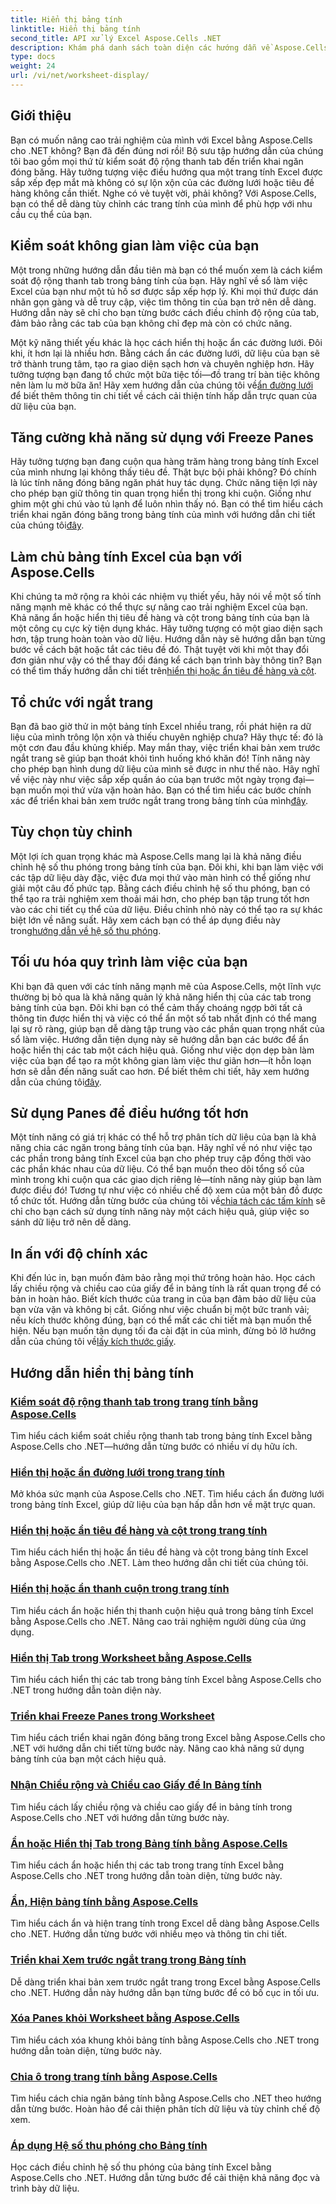 ```yaml
---
title: Hiển thị bảng tính
linktitle: Hiển thị bảng tính
second_title: API xử lý Excel Aspose.Cells .NET
description: Khám phá danh sách toàn diện các hướng dẫn về Aspose.Cells cho .NET. Nâng cao kỹ năng Excel của bạn với hướng dẫn từng bước về các tính năng chính của bảng tính.
type: docs
weight: 24
url: /vi/net/worksheet-display/
---
```

## Giới thiệu

Bạn có muốn nâng cao trải nghiệm của mình với Excel bằng Aspose.Cells cho .NET không? Bạn đã đến đúng nơi rồi! Bộ sưu tập hướng dẫn của chúng tôi bao gồm mọi thứ từ kiểm soát độ rộng thanh tab đến triển khai ngăn đóng băng. Hãy tưởng tượng việc điều hướng qua một trang tính Excel được sắp xếp đẹp mắt mà không có sự lộn xộn của các đường lưới hoặc tiêu đề hàng không cần thiết. Nghe có vẻ tuyệt vời, phải không? Với Aspose.Cells, bạn có thể dễ dàng tùy chỉnh các trang tính của mình để phù hợp với nhu cầu cụ thể của bạn.

## Kiểm soát không gian làm việc của bạn

Một trong những hướng dẫn đầu tiên mà bạn có thể muốn xem là cách kiểm soát độ rộng thanh tab trong bảng tính của bạn. Hãy nghĩ về sổ làm việc Excel của bạn như một tủ hồ sơ được sắp xếp hợp lý. Khi mọi thứ được dán nhãn gọn gàng và dễ truy cập, việc tìm thông tin của bạn trở nên dễ dàng. Hướng dẫn này sẽ chỉ cho bạn từng bước cách điều chỉnh độ rộng của tab, đảm bảo rằng các tab của bạn không chỉ đẹp mà còn có chức năng. 

 Một kỹ năng thiết yếu khác là học cách hiển thị hoặc ẩn các đường lưới. Đôi khi, ít hơn lại là nhiều hơn. Bằng cách ẩn các đường lưới, dữ liệu của bạn sẽ trở thành trung tâm, tạo ra giao diện sạch hơn và chuyên nghiệp hơn. Hãy tưởng tượng bạn đang tổ chức một bữa tiệc tối—đồ trang trí bàn tiệc không nên làm lu mờ bữa ăn! Hãy xem hướng dẫn của chúng tôi về[ẩn đường lưới](./display-hide-gridlines/) để biết thêm thông tin chi tiết về cách cải thiện tính hấp dẫn trực quan của dữ liệu của bạn.

## Tăng cường khả năng sử dụng với Freeze Panes

Hãy tưởng tượng bạn đang cuộn qua hàng trăm hàng trong bảng tính Excel của mình nhưng lại không thấy tiêu đề. Thật bực bội phải không? Đó chính là lúc tính năng đóng băng ngăn phát huy tác dụng. Chức năng tiện lợi này cho phép bạn giữ thông tin quan trọng hiển thị trong khi cuộn. Giống như ghim một ghi chú vào tủ lạnh để luôn nhìn thấy nó. Bạn có thể tìm hiểu cách triển khai ngăn đóng băng trong bảng tính của mình với hướng dẫn chi tiết của chúng tôi[đây](./implement-freeze-panes/).

## Làm chủ bảng tính Excel của bạn với Aspose.Cells

 Khi chúng ta mở rộng ra khỏi các nhiệm vụ thiết yếu, hãy nói về một số tính năng mạnh mẽ khác có thể thực sự nâng cao trải nghiệm Excel của bạn. Khả năng ẩn hoặc hiển thị tiêu đề hàng và cột trong bảng tính của bạn là một công cụ cực kỳ tiện dụng khác. Hãy tưởng tượng có một giao diện sạch hơn, tập trung hoàn toàn vào dữ liệu. Hướng dẫn này sẽ hướng dẫn bạn từng bước về cách bật hoặc tắt các tiêu đề đó. Thật tuyệt vời khi một thay đổi đơn giản như vậy có thể thay đổi đáng kể cách bạn trình bày thông tin? Bạn có thể tìm thấy hướng dẫn chi tiết trên[hiển thị hoặc ẩn tiêu đề hàng và cột](./display-hide-row-column-headers/).

## Tổ chức với ngắt trang

 Bạn đã bao giờ thử in một bảng tính Excel nhiều trang, rồi phát hiện ra dữ liệu của mình trông lộn xộn và thiếu chuyên nghiệp chưa? Hãy thực tế: đó là một cơn đau đầu khủng khiếp. May mắn thay, việc triển khai bản xem trước ngắt trang sẽ giúp bạn thoát khỏi tình huống khó khăn đó! Tính năng này cho phép bạn hình dung dữ liệu của mình sẽ được in như thế nào. Hãy nghĩ về việc này như việc sắp xếp quần áo của bạn trước một ngày trọng đại—bạn muốn mọi thứ vừa vặn hoàn hảo. Bạn có thể tìm hiểu các bước chính xác để triển khai bản xem trước ngắt trang trong bảng tính của mình[đây](./implement-page-break-preview/).

## Tùy chọn tùy chỉnh

Một lợi ích quan trọng khác mà Aspose.Cells mang lại là khả năng điều chỉnh hệ số thu phóng trong bảng tính của bạn. Đôi khi, khi bạn làm việc với các tập dữ liệu dày đặc, việc đưa mọi thứ vào màn hình có thể giống như giải một câu đố phức tạp. Bằng cách điều chỉnh hệ số thu phóng, bạn có thể tạo ra trải nghiệm xem thoải mái hơn, cho phép bạn tập trung tốt hơn vào các chi tiết cụ thể của dữ liệu. Điều chỉnh nhỏ này có thể tạo ra sự khác biệt lớn về năng suất. Hãy xem cách bạn có thể áp dụng điều này trong[hướng dẫn về hệ số thu phóng](./apply-zoom-factor/).

## Tối ưu hóa quy trình làm việc của bạn

Khi bạn đã quen với các tính năng mạnh mẽ của Aspose.Cells, một lĩnh vực thường bị bỏ qua là khả năng quản lý khả năng hiển thị của các tab trong bảng tính của bạn. Đôi khi bạn có thể cảm thấy choáng ngợp bởi tất cả thông tin được hiển thị và việc có thể ẩn một số tab nhất định có thể mang lại sự rõ ràng, giúp bạn dễ dàng tập trung vào các phần quan trọng nhất của sổ làm việc. Hướng dẫn tiện dụng này sẽ hướng dẫn bạn các bước để ẩn hoặc hiển thị các tab một cách hiệu quả. Giống như việc dọn dẹp bàn làm việc của bạn để tạo ra một không gian làm việc thư giãn hơn—ít hỗn loạn hơn sẽ dẫn đến năng suất cao hơn. Để biết thêm chi tiết, hãy xem hướng dẫn của chúng tôi[đây](./hide-or-show-tabs/).

## Sử dụng Panes để điều hướng tốt hơn

Một tính năng có giá trị khác có thể hỗ trợ phân tích dữ liệu của bạn là khả năng chia các ngăn trong bảng tính của bạn. Hãy nghĩ về nó như việc tạo các phần trong bảng tính Excel của bạn cho phép truy cập đồng thời vào các phần khác nhau của dữ liệu. Có thể bạn muốn theo dõi tổng số của mình trong khi cuộn qua các giao dịch riêng lẻ—tính năng này giúp bạn làm được điều đó! Tương tự như việc có nhiều chế độ xem của một bản đồ được tổ chức tốt. Hướng dẫn từng bước của chúng tôi về[chia tách các tấm kính](./split-panes/) sẽ chỉ cho bạn cách sử dụng tính năng này một cách hiệu quả, giúp việc so sánh dữ liệu trở nên dễ dàng.

## In ấn với độ chính xác

Khi đến lúc in, bạn muốn đảm bảo rằng mọi thứ trông hoàn hảo. Học cách lấy chiều rộng và chiều cao của giấy để in bảng tính là rất quan trọng để có bản in hoàn hảo. Biết kích thước của trang in của bạn đảm bảo dữ liệu của bạn vừa vặn và không bị cắt. Giống như việc chuẩn bị một bức tranh vải; nếu kích thước không đúng, bạn có thể mất các chi tiết mà bạn muốn thể hiện. Nếu bạn muốn tận dụng tối đa cài đặt in của mình, đừng bỏ lỡ hướng dẫn của chúng tôi về[lấy kích thước giấy](./get-paper-width-height/).

## Hướng dẫn hiển thị bảng tính
### [Kiểm soát độ rộng thanh tab trong trang tính bằng Aspose.Cells](./control-tab-bar-width/)
Tìm hiểu cách kiểm soát chiều rộng thanh tab trong bảng tính Excel bằng Aspose.Cells cho .NET—hướng dẫn từng bước có nhiều ví dụ hữu ích.
### [Hiển thị hoặc ẩn đường lưới trong trang tính](./display-hide-gridlines/)
Mở khóa sức mạnh của Aspose.Cells cho .NET. Tìm hiểu cách ẩn đường lưới trong bảng tính Excel, giúp dữ liệu của bạn hấp dẫn hơn về mặt trực quan.
### [Hiển thị hoặc ẩn tiêu đề hàng và cột trong trang tính](./display-hide-row-column-headers/)
Tìm hiểu cách hiển thị hoặc ẩn tiêu đề hàng và cột trong bảng tính Excel bằng Aspose.Cells cho .NET. Làm theo hướng dẫn chi tiết của chúng tôi.
### [Hiển thị hoặc ẩn thanh cuộn trong trang tính](./display-hide-scroll-bars/)
Tìm hiểu cách ẩn hoặc hiển thị thanh cuộn hiệu quả trong bảng tính Excel bằng Aspose.Cells cho .NET. Nâng cao trải nghiệm người dùng của ứng dụng.
### [Hiển thị Tab trong Worksheet bằng Aspose.Cells](./display-tab/)
Tìm hiểu cách hiển thị các tab trong bảng tính Excel bằng Aspose.Cells cho .NET trong hướng dẫn toàn diện này.
### [Triển khai Freeze Panes trong Worksheet](./implement-freeze-panes/)
Tìm hiểu cách triển khai ngăn đóng băng trong Excel bằng Aspose.Cells cho .NET với hướng dẫn chi tiết từng bước này. Nâng cao khả năng sử dụng bảng tính của bạn một cách hiệu quả.
### [Nhận Chiều rộng và Chiều cao Giấy để In Bảng tính](./get-paper-width-height/)
Tìm hiểu cách lấy chiều rộng và chiều cao giấy để in bảng tính trong Aspose.Cells cho .NET với hướng dẫn từng bước này.
### [Ẩn hoặc Hiển thị Tab trong Bảng tính bằng Aspose.Cells](./hide-or-show-tabs/)
Tìm hiểu cách ẩn hoặc hiển thị các tab trong trang tính Excel bằng Aspose.Cells cho .NET trong hướng dẫn toàn diện, từng bước này.
### [Ẩn, Hiện bảng tính bằng Aspose.Cells](./hide-unhide-worksheet/)
Tìm hiểu cách ẩn và hiện trang tính trong Excel dễ dàng bằng Aspose.Cells cho .NET. Hướng dẫn từng bước với nhiều mẹo và thông tin chi tiết.
### [Triển khai Xem trước ngắt trang trong Bảng tính](./implement-page-break-preview/)
Dễ dàng triển khai bản xem trước ngắt trang trong Excel bằng Aspose.Cells cho .NET. Hướng dẫn này hướng dẫn bạn từng bước để có bố cục in tối ưu.
### [Xóa Panes khỏi Worksheet bằng Aspose.Cells](./remove-panes/)
Tìm hiểu cách xóa khung khỏi bảng tính bằng Aspose.Cells cho .NET trong hướng dẫn toàn diện, từng bước này.
### [Chia ô trong trang tính bằng Aspose.Cells](./split-panes/)
Tìm hiểu cách chia ngăn bảng tính bằng Aspose.Cells cho .NET theo hướng dẫn từng bước. Hoàn hảo để cải thiện phân tích dữ liệu và tùy chỉnh chế độ xem.
### [Áp dụng Hệ số thu phóng cho Bảng tính](./apply-zoom-factor/)
Học cách điều chỉnh hệ số thu phóng của bảng tính Excel bằng Aspose.Cells cho .NET. Hướng dẫn từng bước để cải thiện khả năng đọc và trình bày dữ liệu.
